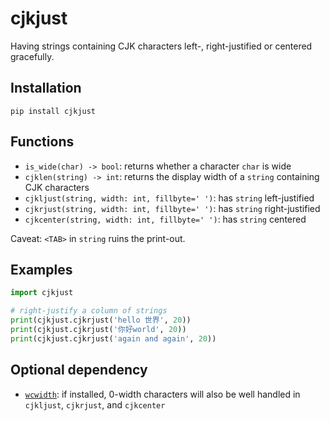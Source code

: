 # cjkjust

Having strings containing CJK characters left-, right-justified or centered gracefully.

## Installation

```
pip install cjkjust
```

## Functions

- `is_wide(char) -> bool`: returns whether a character `char` is wide
- `cjklen(string) -> int`: returns the display width of a `string` containing CJK characters
- `cjkljust(string, width: int, fillbyte=' ')`: has `string` left-justified
- `cjkrjust(string, width: int, fillbyte=' ')`: has `string` right-justified
- `cjkcenter(string, width: int, fillbyte=' ')`: has `string` centered

Caveat: `<TAB>` in `string` ruins the print-out.

## Examples

```python
import cjkjust

# right-justify a column of strings
print(cjkjust.cjkrjust('hello 世界', 20))
print(cjkjust.cjkrjust('你好world', 20))
print(cjkjust.cjkrjust('again and again', 20))
```

## Optional dependency

- [`wcwidth`](https://pypi.org/project/wcwidth/): if installed, 0-width characters will also be well handled in `cjkljust`, `cjkrjust`, and `cjkcenter`
